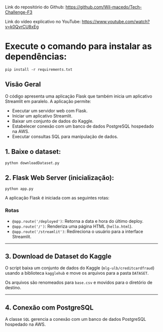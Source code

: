 Link do repositório do Github: https://github.com/Wil-macedo/Tech-Challenge-F3

Link do vídeo explicativo no YouTube: https://www.youtube.com/watch?v=k0QvrCU8xEg


# Execute o comando para instalar as dependências:
    pip install -r requirements.txt


## Visão Geral
O código apresenta uma aplicação Flask que também inicia um aplicativo Streamlit em paralelo. A aplicação permite:
- Executar um servidor web com Flask.
- Iniciar um aplicativo Streamlit.
- Baixar um conjunto de dados do Kaggle.
- Estabelecer conexão com um banco de dados PostgreSQL hospedado na AWS.
- Executar consultas SQL para manipulação de dados.

## 1. Baixe o dataset:
    python downloadDataset.py 


## 2. Flask Web Server (inicialização): 
    python app.py

A aplicação Flask é iniciada com as seguintes rotas:

### Rotas

- `@app.route('/deployed')`: Retorna a data e hora do último deploy.
- `@app.route('/')`: Renderiza uma página HTML (`hello.html`).
- `@app.route('/streamlit')`: Redireciona o usuário para a interface Streamlit.

-------------------------------------------------------------------------------------------------------------------

## 3. Download de Dataset do Kaggle

O script baixa um conjunto de dados do Kaggle (`mlg-ulb/creditcardfraud`) usando a biblioteca `kagglehub` e move os arquivos para a pasta `DATASET`.

Os arquivos são renomeados para `base.csv` e movidos para o diretório de destino.

-------------------------------------------------------------------------------------------------------------------

## 4. Conexão com PostgreSQL

A classe `SQL` gerencia a conexão com um banco de dados PostgreSQL hospedado na AWS.